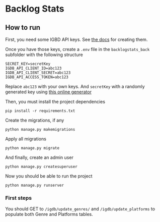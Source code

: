 # Backlog Stats

## How to run

First, you need some IGBD API keys. See [the docs](https://api-docs.igdb.com/#getting-started) for creating them.

Once you have those keys, create a `.env` file in the `backlogstats_back` subfolder with the following structure

```
SECRET_KEY=secretKey
IGDB_API_CLIENT_ID=abc123
IGDB_API_CLIENT_SECRET=abc123
IGDB_API_ACCESS_TOKEN=abc123
```

Replace `abc123` with your own keys. And `secretKey` with a randomly generated key using [this online generator](https://djecrety.ir/)

Then, you must install the project dependencies

```
pip install -r requirements.txt
```

Create the migrations, if any

```
python manage.py makemigrations
```

Apply all migrations

```
python manage.py migrate
```

And finally, create an admin user

```
python manage.py createsuperuser
```

Now you should be able to run the project
```
python manage.py runserver
```

### First steps

You should GET to `/igdb/update_genres/` and `/igdb/update_platforms` to populate both Genre and Platforms tables.